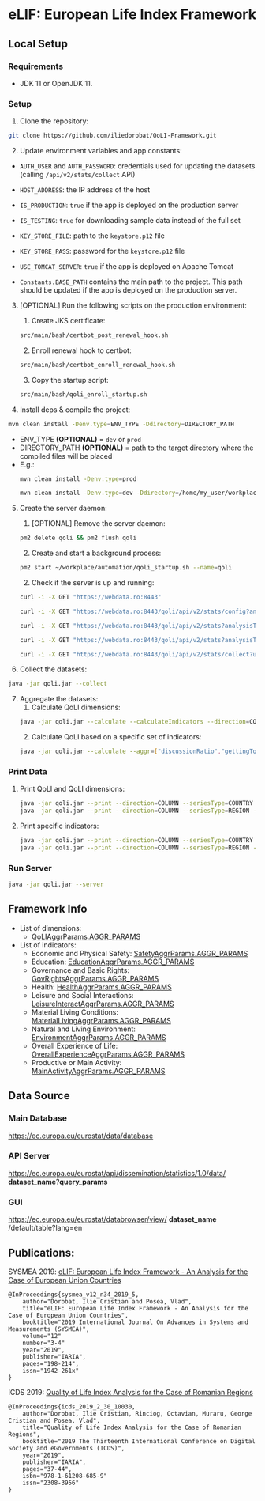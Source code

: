 # eLIF: European Life Index Framework



## Local Setup
### Requirements
- JDK 11 or OpenJDK 11.

### Setup
1. Clone the repository:
```bash
git clone https://github.com/iliedorobat/QoLI-Framework.git
```

2. Update environment variables and app constants:
- `AUTH_USER` and `AUTH_PASSWORD`: credentials used for updating the datasets (calling `/api/v2/stats/collect` API)
- `HOST_ADDRESS`: the IP address of the host
- `IS_PRODUCTION`: `true` if the app is deployed on the production server
- `IS_TESTING`: `true` for downloading sample data instead of the full set
- `KEY_STORE_FILE`: path to the `keystore.p12` file
- `KEY_STORE_PASS`: password for the `keystore.p12` file
- `USE_TOMCAT_SERVER`: `true` if the app is deployed on Apache Tomcat

- `Constants.BASE_PATH` contains the main path to the project. This path should be updated if the app is deployed on the production server.

3. [OPTIONAL] Run the following scripts on the production environment:
   1. Create JKS certificate:
    ```bash
    src/main/bash/certbot_post_renewal_hook.sh
    ```
   2. Enroll renewal hook to certbot:
    ```bash
    src/main/bash/certbot_enroll_renewal_hook.sh
    ```
   3. Copy the startup script:
    ```bash
    src/main/bash/qoli_enroll_startup.sh
    ```

4. Install deps & compile the project:
```bash
mvn clean install -Denv.type=ENV_TYPE -Ddirectory=DIRECTORY_PATH
```
- ENV_TYPE **(OPTIONAL)** = `dev` or `prod`
- DIRECTORY_PATH **(OPTIONAL)** = path to the target directory where the compiled files will be placed
- E.g.:
    ```bash
    mvn clean install -Denv.type=prod
    ```
    ```bash
    mvn clean install -Denv.type=dev -Ddirectory=/home/my_user/workplace/QoLI-Framework/target
    ```
  
5. Create the server daemon:
    1. [OPTIONAL] Remove the server daemon:
    ```bash
    pm2 delete qoli && pm2 flush qoli
    ```
    2. Create and start a background process:
    ```bash
    pm2 start ~/workplace/automation/qoli_startup.sh --name=qoli
    ```
    2. Check if the server is up and running:
    ```bash
    curl -i -X GET "https://webdata.ro:8443"
    ```
    ```bash
    curl -i -X GET "https://webdata.ro:8443/qoli/api/v2/stats/config?analysisType=aggregate"
    ```
    ```bash
    curl -i -X GET "https://webdata.ro:8443/qoli/api/v2/stats?analysisType=individually&aggr=education:dropoutRatio&startYear=2020&endYear=2022"
    ```
    ```bash
    curl -i -X GET "https://webdata.ro:8443/qoli/api/v2/stats?analysisType=aggregate&aggr=education:education:dropoutRatio&aggr=health:health:bodyMassIndex&startYear=2020&endYear=2022"
    ```
    ```bash
    curl -i -X GET "https://webdata.ro:8443/qoli/api/v2/stats/collect?username=admin&password=admin1234"
    ```

6. Collect the datasets:
```bash
java -jar qoli.jar --collect
```

7. Aggregate the datasets:
   1. Calculate QoLI dimensions:
    ```bash
    java -jar qoli.jar --calculate --calculateIndicators --direction=COLUMN
    ```
    2. Calculate QoLI based on a specific set of indicators:
    ```bash
    java -jar qoli.jar --calculate --aggr=["discussionRatio","gettingTogetherFrdRatio"]
    ```

### Print Data
1. Print QoLI and QoLI dimensions:
    ```bash
    java -jar qoli.jar --print --direction=COLUMN --seriesType=COUNTRY --dimension=QOLI
    java -jar qoli.jar --print --direction=COLUMN --seriesType=REGION --dimension=QOLI
    ```
2. Print specific indicators:
    ```bash
    java -jar qoli.jar --print --direction=COLUMN --seriesType=COUNTRY --dimension=EDUCATION --indicator=DIGITAL_SKILLS_RATIO
    java -jar qoli.jar --print --direction=COLUMN --seriesType=REGION --dimension=EDUCATION --indicator=DIGITAL_SKILLS_RATIO
    ```

### Run Server
```bash
java -jar qoli.jar --server
```



## Framework Info
* List of dimensions:
  * [QoLIAggrParams.AGGR_PARAMS](https://github.com/iliedorobat/QoLI-Framework/blob/release/2.1/src/ro/webdata/qoli/aggr/stats/dimensions/QoLIAggrParams.java#L42)
* List of indicators:
  * Economic and Physical Safety: [SafetyAggrParams.AGGR_PARAMS](https://github.com/iliedorobat/QoLI-Framework/blob/release/2.1/src/ro/webdata/qoli/aggr/stats/dimensions/safety/SafetyAggrParams.java#L46)
  * Education: [EducationAggrParams.AGGR_PARAMS](https://github.com/iliedorobat/QoLI-Framework/blob/release/2.1/src/ro/webdata/qoli/aggr/stats/dimensions/education/EducationAggrParams.java#L32)
  * Governance and Basic Rights: [GovRightsAggrParams.AGGR_PARAMS](https://github.com/iliedorobat/QoLI-Framework/blob/release/2.1/src/ro/webdata/qoli/aggr/stats/dimensions/gov/GovRightsAggrParams.java#L31)
  * Health: [HealthAggrParams.AGGR_PARAMS](https://github.com/iliedorobat/QoLI-Framework/blob/release/2.1/src/ro/webdata/qoli/aggr/stats/dimensions/health/HealthAggrParams.java#L52)
  * Leisure and Social Interactions: [LeisureInteractAggrParams.AGGR_PARAMS](https://github.com/iliedorobat/QoLI-Framework/blob/release/2.1/src/ro/webdata/qoli/aggr/stats/dimensions/leisureInteract/LeisureInteractAggrParams.java#L54)
  * Material Living Conditions: [MaterialLivingAggrParams.AGGR_PARAMS](https://github.com/iliedorobat/QoLI-Framework/blob/release/2.1/src/ro/webdata/qoli/aggr/stats/dimensions/materialLiving/MaterialLivingAggrParams.java#L42)
  * Natural and Living Environment: [EnvironmentAggrParams.AGGR_PARAMS](https://github.com/iliedorobat/QoLI-Framework/blob/release/2.1/src/ro/webdata/qoli/aggr/stats/dimensions/environment/EnvironmentAggrParams.java#L29)
  * Overall Experience of Life: [OverallExperienceAggrParams.AGGR_PARAMS](https://github.com/iliedorobat/QoLI-Framework/blob/release/2.1/src/ro/webdata/qoli/aggr/stats/dimensions/overall/OverallExperienceAggrParams.java#L20)
  * Productive or Main Activity: [MainActivityAggrParams.AGGR_PARAMS](https://github.com/iliedorobat/QoLI-Framework/blob/release/2.1/src/ro/webdata/qoli/aggr/stats/dimensions/mainActivity/MainActivityAggrParams.java#L44)



## Data Source
### Main Database
https://ec.europa.eu/eurostat/data/database

### API Server
https://ec.europa.eu/eurostat/api/dissemination/statistics/1.0/data/ __dataset_name__?__query_params__

### GUI
https://ec.europa.eu/eurostat/databrowser/view/ __dataset_name__ /default/table?lang=en



## Publications:
SYSMEA 2019: [eLIF: European Life Index Framework - An Analysis for the Case of European Union Countries](https://www.thinkmind.org/index.php?view=article&articleid=sysmea_v12_n34_2019_5)
```
@InProceedings{sysmea_v12_n34_2019_5,
    author="Dorobat, Ilie Cristian and Posea, Vlad",
    title="eLIF: European Life Index Framework - An Analysis for the Case of European Union Countries",
    booktitle="2019 International Journal On Advances in Systems and Measurements (SYSMEA)",
    volume="12"
    number="3-4"
    year="2019",
    publisher="IARIA",
    pages="198-214",
    issn="1942-261x"
}
```

ICDS 2019: [Quality of Life Index Analysis for the Case of Romanian Regions](http://www.thinkmind.org/index.php?view=article&articleid=icds_2019_2_30_10030)
```
@InProceedings{icds_2019_2_30_10030,
    author="Dorobat, Ilie Cristian, Rinciog, Octavian, Muraru, George Cristian and Posea, Vlad",
    title="Quality of Life Index Analysis for the Case of Romanian Regions",
    booktitle="2019 The Thirteenth International Conference on Digital Society and eGovernments (ICDS)",
    year="2019",
    publisher="IARIA",
    pages="37-44",
    isbn="978-1-61208-685-9"
    issn="2308-3956"
}
```
